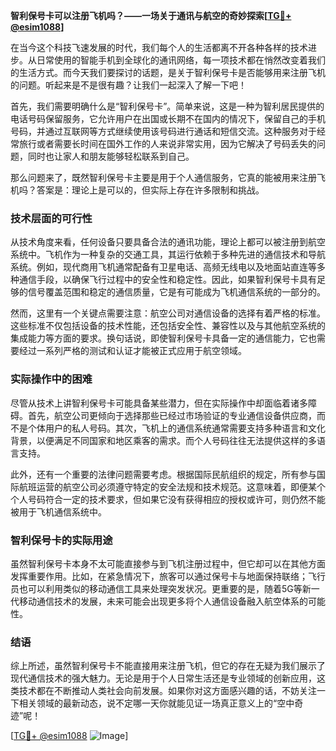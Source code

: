 **智利保号卡可以注册飞机吗？——一场关于通讯与航空的奇妙探索[[TG💪+ @esim1088](https://t.me/s/esim1088)]**

在当今这个科技飞速发展的时代，我们每个人的生活都离不开各种各样的技术进步。从日常使用的智能手机到全球化的通讯网络，每一项技术都在悄然改变着我们的生活方式。而今天我们要探讨的话题，是关于智利保号卡是否能够用来注册飞机的问题。听起来是不是很有趣？让我们一起深入了解一下吧！

首先，我们需要明确什么是“智利保号卡”。简单来说，这是一种为智利居民提供的电话号码保留服务，它允许用户在出国或长期不在国内的情况下，保留自己的手机号码，并通过互联网等方式继续使用该号码进行通话和短信交流。这种服务对于经常旅行或者需要长时间在国外工作的人来说非常实用，因为它解决了号码丢失的问题，同时也让家人和朋友能够轻松联系到自己。

那么问题来了，既然智利保号卡主要是用于个人通信服务，它真的能被用来注册飞机吗？答案是：理论上是可以的，但实际上存在许多限制和挑战。

### 技术层面的可行性

从技术角度来看，任何设备只要具备合法的通讯功能，理论上都可以被注册到航空系统中。飞机作为一种复杂的交通工具，其运行依赖于多种先进的通信技术和导航系统。例如，现代商用飞机通常配备有卫星电话、高频无线电以及地面站直连等多种通信手段，以确保飞行过程中的安全性和稳定性。因此，如果智利保号卡具有足够的信号覆盖范围和稳定的通信质量，它是有可能成为飞机通信系统的一部分的。

然而，这里有一个关键点需要注意：航空公司对通信设备的选择有着严格的标准。这些标准不仅包括设备的技术性能，还包括安全性、兼容性以及与其他航空系统的集成能力等方面的要求。换句话说，即使智利保号卡具备一定的通信能力，它也需要经过一系列严格的测试和认证才能被正式应用于航空领域。

### 实际操作中的困难

尽管从技术上讲智利保号卡可能具备某些潜力，但在实际操作中却面临着诸多障碍。首先，航空公司更倾向于选择那些已经过市场验证的专业通信设备供应商，而不是个体用户的私人号码。其次，飞机上的通信系统通常需要支持多种语言和文化背景，以便满足不同国家和地区乘客的需求。而个人号码往往无法提供这样的多语言支持。

此外，还有一个重要的法律问题需要考虑。根据国际民航组织的规定，所有参与国际航班运营的航空公司必须遵守特定的安全法规和技术规范。这意味着，即便某个个人号码符合一定的技术要求，但如果它没有获得相应的授权或许可，则仍然不能被用于飞机通信系统中。

### 智利保号卡的实际用途

虽然智利保号卡本身不太可能直接参与到飞机注册过程中，但它却可以在其他方面发挥重要作用。比如，在紧急情况下，旅客可以通过保号卡与地面保持联络；飞行员也可以利用类似的移动通信工具来处理突发状况。更重要的是，随着5G等新一代移动通信技术的发展，未来可能会出现更多将个人通信设备融入航空体系的可能性。

### 结语

综上所述，虽然智利保号卡不能直接用来注册飞机，但它的存在无疑为我们展示了现代通信技术的强大魅力。无论是用于个人日常生活还是专业领域的创新应用，这类技术都在不断推动人类社会向前发展。如果你对这方面感兴趣的话，不妨关注一下相关领域的最新动态，说不定哪一天你就能见证一场真正意义上的“空中奇迹”呢！

[[TG💪+ @esim1088](https://t.me/s/esim1088) ![Image](https://i.postimg.cc/4NQfJmqS/Snipaste-2025-05-13-00-14-12.png)]